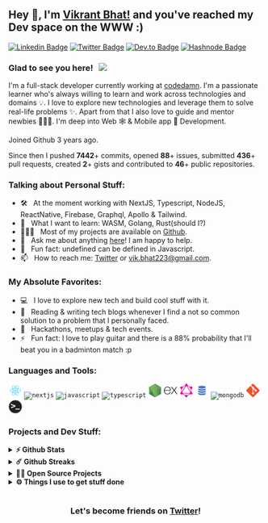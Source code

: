 ## Hey 👋, I'm [Vikrant Bhat!](https://twitter.com/vikrantbhat1022) and you've reached my Dev space on the WWW :)

<!-- [![Website Badge](https://img.shields.io/badge/Website-3b5998?style=flat-square&logo=google-chrome&logoColor=white)](https://vikrantbhat.com/) -->

[![Linkedin Badge](https://img.shields.io/badge/LinkedIn-0077B5?style=for-the-badge&logo=linkedin&logoColor=white)](https://linkedin.com/in/bhatvikrant)
[![Twitter Badge](https://img.shields.io/badge/Twitter-1DA1F2?style=for-the-badge&logo=twitter&logoColor=white)](https://twitter.com/vikrantbhat1022)
[![Dev.to Badge](https://img.shields.io/badge/dev.to-0A0A0A?style=for-the-badge&logo=dev.to&logoColor=white)](https://dev.to/bhatvikrant/)
[![Hashnode Badge](https://img.shields.io/badge/Hashnode-2962FF?style=for-the-badge&logo=hashnode&logoColor=white)](https://vikrantbhat.hashnode.dev/)

### Glad to see you here! &nbsp; ![](https://visitor-badge.glitch.me/badge?page_id=bhatvikrant.bhatvikrant&style=flat-square&color=0088cc)

I'm a full-stack developer currently working at [codedamn](https://github.com/codedamn). I'm a passionate learner who's always willing to learn and work across technologies and domains 💡. I love to explore new technologies and leverage them to solve real-life problems ✨. Apart from that I also love to guide and mentor newbies 👨🏻‍💻. I'm deep into Web 🕸️ & Mobile app 📲 Development.

Joined Github 3 years ago.

Since then I pushed **7442**+ commits, opened **88**+ issues, submitted **436**+ pull requests, created **2**+ gists and contributed to **46**+ public repositories.

<!-- [![](https://gitwar.herokuapp.com/badge?username=bhatvikrant&label=Gitwar%20Profile%20Score&style=for-the-badge&color=0088cc)](https://gitwar.herokuapp.com/bhatvikrant) -->

<img align="right" width="375" alt="" src="https://media.giphy.com/media/QN6NnhbgfOpoI/giphy.gif" />

### Talking about Personal Stuff:

- 🛠 &nbsp; At the moment working with NextJS, Typescript, NodeJS, ReactNative, Firebase, Graphql, Apollo & Tailwind.
- 👀 &nbsp; What I want to learn: WASM, Golang, Rust(should I?)
- 👨🏻‍💻 &nbsp; Most of my projects are available on [Github](https://github.com/bhatvikrant).
- 💬 &nbsp; Ask me about anything [here](https://github.com/bhatvikrant/bhatVikrant/issues/1)! I am happy to help.
- 👾 &nbsp; Fun fact: undefined can be defined in Javascript. <!-- > var some_var; undefined > some_var == undefined true > undefined = 'i am undefined' -->
- 📫 &nbsp; How to reach me: [Twitter](https://twitter.com/vikrantbhat1022) or vik.bhat223@gmail.com.
<!-- - 📝 &nbsp; Checkout my [Resume](https://github.com/bhatvikrant/bhatvikrant/blob/master/resume.pdf). (Haven't update it in a while, but here you go) -->
<!-- - 🚀 &nbsp; I’m currently learning Full Stack Development. -->
### My Absolute Favorites:

- 💻 &nbsp; I love to explore new tech and build cool stuff with it.
- 📰 &nbsp; Reading & writing tech blogs whenever I find a not so common solution to a problem that I personally faced.
- 🍕 &nbsp; Hackathons, meetups & tech events.
- ⚡ &nbsp; Fun fact: I love to play guitar and there is a 88% probability that I'll beat you in a badminton match :p

### Languages and Tools:

<code><img height="27" src="https://raw.githubusercontent.com/github/explore/80688e429a7d4ef2fca1e82350fe8e3517d3494d/topics/react/react.png" alt="react"></code>
<code><img height="27" src="https://user-images.githubusercontent.com/50735025/111870070-7f688780-89a8-11eb-9e33-6e7b5ddb9c7a.png" alt="nextjs"></code>
<code><img height="27" src="https://user-images.githubusercontent.com/50735025/111870008-26005880-89a8-11eb-9da3-09faf8c80f9e.png" alt="javascript"></code>
<code><img height="27" src="https://user-images.githubusercontent.com/50735025/111870097-b048bc80-89a8-11eb-9cb4-d679c3f8bce5.png" alt="typescript"></code>
<code><img height="27" src="https://raw.githubusercontent.com/github/explore/80688e429a7d4ef2fca1e82350fe8e3517d3494d/topics/nodejs/nodejs.png" alt="nodejs"></code>
<code><img height="27" src="https://raw.githubusercontent.com/devicons/devicon/master/icons/express/express-original.svg" alt="expressjs"></code>
<code><img height="27" src="https://raw.githubusercontent.com/github/explore/80688e429a7d4ef2fca1e82350fe8e3517d3494d/topics/graphql/graphql.png" alt="graphql"></code>
<code><img height="27" src="https://raw.githubusercontent.com/github/explore/80688e429a7d4ef2fca1e82350fe8e3517d3494d/topics/sql/sql.png" alt="sql"></code>
<code><img height="27" src="https://encrypted-tbn0.gstatic.com/images?q=tbn%3AANd9GcSTTzPAw-55ssm1Im594xYZ9eRQu2JylrkYLg&usqp=CAU" alt="mongodb"></code>
<code><img height="27" src="https://raw.githubusercontent.com/devicons/devicon/master/icons/git/git-original.svg" alt="git"></code>
<code><img height="27" src="https://raw.githubusercontent.com/github/explore/80688e429a7d4ef2fca1e82350fe8e3517d3494d/topics/terminal/terminal.png" alt="terminal"></code>

### Projects and Dev Stuff:

<details>	
  <summary><b>⚡ Github Stats</b></summary>

<img height="180em" src="https://github-readme-stats.vercel.app/api?username=bhatvikrant&show_icons=true&hide_border=true&&count_private=true&include_all_commits=true" />
<img height="180em" src="https://github-readme-stats.vercel.app/api/top-langs/?username=bhatvikrant&exclude_repo=KNN-Image-Classification&show_icons=true&hide_border=true&layout=compact&langs_count=8"/>
</details>

<details>	
  <summary><b>☄️ Github Streaks</b></summary>

<img height="180em" src="https://github-readme-streak-stats.herokuapp.com/?user=bhatvikrant&hide_border=true" />
</details>

<details>
  <summary><b>🧑‍🚀 Open Source Projects</b></summary>

  <br />
  <table>
    <thead align="center">
      <tr border: none;>
        <td><b>💻 Projects</b></td>
        <td><b>🌟 Stars</b></td>
        <td><b>🍴 Forks</b></td>
        <td><b>🐛 Issues</b></td>
        <td><b>🔔 Pull Requests</b></td>
        <td><b>👨‍💻 Language</b></td>
      </tr>
    </thead>
    <tbody>
      <tr>
	      <td><a href="https://github.com/bhatvikrant/world-countries-capitals"><b>🗺 World countries capitals (WCC)</b></a></td>
        <td><img alt="Stars" src="https://img.shields.io/github/stars/bhatvikrant/world-countries-capitals?style=flat-square&labelColor=343b41"/></td>
        <td><img alt="Forks" src="https://img.shields.io/github/forks/bhatvikrant/world-countries-capitals?style=flat-square&labelColor=343b41"/></td>
        <td><img alt="Issues" src="https://img.shields.io/github/issues/bhatvikrant/world-countries-capitals?style=flat-square"/></td>
        <td><img alt="Pull Requests" src="https://img.shields.io/github/issues-pr/bhatvikrant/world-countries-capitals?style=flat-square"/></td>
        <td><img alt="Language" src="https://img.shields.io/github/languages/top/bhatvikrant/world-countries-capitals?style=flat-square"/></td>
      </tr>
      <tr>
	      <td><a href="https://github.com/bhatvikrant/react-thumbnail-player"><b>🌇 React thumbnail player</b></a></td>
        <td><img alt="Stars" src="https://img.shields.io/github/stars/bhatvikrant/react-thumbnail-player?style=flat-square&labelColor=343b41"/></td>
        <td><img alt="Forks" src="https://img.shields.io/github/forks/bhatvikrant/react-thumbnail-player?style=flat-square&labelColor=343b41"/></td>
        <td><img alt="Issues" src="https://img.shields.io/github/issues/bhatvikrant/react-thumbnail-player?style=flat-square"/></td>
        <td><img alt="Pull Requests" src="https://img.shields.io/github/issues-pr/bhatvikrant/react-thumbnail-player?style=flat-square"/></td>
        <td><img alt="Language" src="https://img.shields.io/github/languages/top/bhatvikrant/react-thumbnail-player?label=javascript&style=flat-square"/></td>
      </tr>
      <tr>
	      <td><a href="https://github.com/bhatvikrant/react-native-expo-starterkit"><b>📲⚛️ React Native UI Kitten Starter Kit (Expo)</b></a></td>
        <td><img alt="Stars" src="https://img.shields.io/github/stars/bhatvikrant/react-native-expo-starterkit?style=flat-square&labelColor=343b41"/></td>
        <td><img alt="Forks" src="https://img.shields.io/github/forks/bhatvikrant/react-native-expo-starterkit?style=flat-square&labelColor=343b41"/></td>
        <td><img alt="Issues" src="https://img.shields.io/github/issues/bhatvikrant/react-native-expo-starterkit?style=flat-square"/></td>
        <td><img alt="Pull Requests" src="https://img.shields.io/github/issues-pr/bhatvikrant/react-native-expo-starterkit?style=flat-square"/></td>
        <td><img alt="Language" src="https://img.shields.io/github/languages/top/bhatvikrant/react-native-expo-starterkit?style=flat-square"/></td> 
      </tr>
      <tr>
	      <td><a href="https://github.com/bhatvikrant/nextjs-chakra-ui-ts-starter-kit"><b>☸️ NextJS + Chakra UI starter Kit (TS)</b></a></td>
        <td><img alt="Stars" src="https://img.shields.io/github/stars/bhatvikrant/nextjs-chakra-ui-ts-starter-kit?style=flat-square&labelColor=343b41"/></td>
        <td><img alt="Forks" src="https://img.shields.io/github/forks/bhatvikrant/nextjs-chakra-ui-ts-starter-kit?style=flat-square&labelColor=343b41"/></td>
        <td><img alt="Issues" src="https://img.shields.io/github/issues/bhatvikrant/nextjs-chakra-ui-ts-starter-kit?style=flat-square"/></td>
        <td><img alt="Pull Requests" src="https://img.shields.io/github/issues-pr/bhatvikrant/nextjs-chakra-ui-ts-starter-kit?style=flat-square"/></td>
        <td><img alt="Language" src="https://img.shields.io/github/languages/top/bhatvikrant/nextjs-chakra-ui-ts-starter-kit?style=flat-square"/></td> 
      </tr>
      <tr>
	      <td><a href="https://github.com/bhatvikrant/bhatvikrant"><b>🤓 bhatvikrant</b></a></td>
        <td><img alt="Stars" src="https://img.shields.io/github/stars/bhatvikrant/bhatvikrant?style=flat-square&labelColor=343b41"/></td>
        <td><img alt="Forks" src="https://img.shields.io/github/forks/bhatvikrant/bhatvikrant?style=flat-square&labelColor=343b41"/></td>
        <td><img alt="Issues" src="https://img.shields.io/github/issues/bhatvikrant/bhatvikrant?style=flat-square"/></td>
        <td><img alt="Pull Requests" src="https://img.shields.io/github/issues-pr/bhatvikrant/bhatvikrant?style=flat-square"/></td>
        <td><img alt="Language" src="https://img.shields.io/badge/markdown-100%25-blue?style=flat-square"/></td> 
      </tr>
    </tbody>
  </table>
  <br />
</details>
 
<details>	
  <br />
  <summary><b>⚙️ Things I use to get stuff done</b></summary>
  	<ul>
  	    <li><b>OS:</b> MacOS Big Sur</li>
	    <li><b>Laptop: </b> MacBook Pro (13-inch, M1, 2020)</li>
            <li><b>Mouse: </b>Logitech MX master 3</li>
	    <li><b>Keyboard: </b>Logitech K380</li>
  	    <li><b>Browser: </b> Firefox Web Browser</li>
	    <li><b>Terminal: </b> ZSH: Oh My Zsh (Power user)</li>
	    <li><b>Code Editor:</b> VSCode - The best editor out there.</li>
	    <li><b>To Stay Updated:</b> Daily.dev, Dev.to, Medium, Linkedin and Twitter.</li>
	</ul>	
</details>

#

<div align="center">

### Let's become friends on [Twitter](https://twitter.com/vikrantbhat1022)!

</div>
